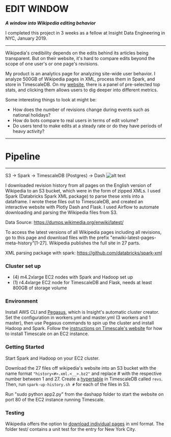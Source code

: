 # EDIT WINDOW

***A window into Wikipedia editing behavior***

I completed this project in 3 weeks as a fellow at Insight Data Engineering in NYC, January 2019.

***

Wikipedia's credibility depends on the edits behind its articles being transparent. But on their website, it's hard to compare edits beyond the scope of one user's or one page's revisions.

My product is an analytics page for analyzing site-wide user behavior. I analyze 500GB of Wikipedia pages in XML, process them in Spark, and store in TimescaleDB. On my [website](editwindow.wiki), there is a panel of pre-selected top stats, and clicking them allows users to dig deeper into different metrics.

Some interesting things to look at might be:
- How does the number of revisions change during events such as national holidays?
- How do bots compare to real users in terms of edit volume?
- Do users tend to make edits at a steady rate or do they have periods of heavy activity?
 

***

# Pipeline
-----------------
S3 -> Spark -> TimescaleDB (Postgres) -> Dash 
![alt text](https://github.com/thecolorkeo/InsightWiki/blob/dev/Pipeline.png "EditWindow Pipeline")

I downloaded revision history from all pages on the English version of Wikipedia to an S3 bucket, which were in the form of zipped XMLs. I used Spark (Databricks Spark XML package) to parse these xmls into a dataframe. I wrote these files out to TimescaleDB, and created an interactive website with Plotly Dash and Flask. I used Airflow to automate downloading and parsing the Wikipedia files from S3.

Data Source: https://dumps.wikimedia.org/enwiki/latest/

To access the latest versions of all Wikipedia pages including all revisions, go to this page and download files with the prefix "enwiki-latest-pages-meta-history"[1-27]. Wikipedia publishes the full site in 27 parts.

XML parsing package with spark: https://github.com/databricks/spark-xml

### Cluster set up
- (4) m4.2xlarge EC2 nodes with Spark and Hadoop set up
- (1) r4.4xlarge EC2 node for TimescaleDB and Flask, needs at least 800GB of storage volume

### Environment
Install AWS CLI and [Pegasus](https://github.com/InsightDataScience/pegasus), which is Insight's automatic cluster creator. Set the configuration in workers.yml and master.yml (3 workers and 1 master), then use Pegasus commands to spin up the cluster and install Hadoop and Spark. Follow the [instructions on Timescale's website](https://blog.timescale.com/tutorial-installing-timescaledb-on-aws-c8602b767a98/) for how to install Timescale on an EC2 instance.

### Getting Started
Start Spark and Hadoop on your EC2 cluster.

Download the 27 files off wikipedia's website into an S3 bucket with the name format `"history<#>.xml.<__>.bz2"` and replace # with the respective number between 1 and 27. Create a [hypertable](https://docs.timescale.com/v1.0/getting-started/creating-hypertables) in TimescaleDB called `revs`. Then, run `spark-up-history.sh #` for each of the files in S3.

Run "sudo python app2.py" from the dashapp folder to start the website on port 80 of the EC2 instance running Timescale.

### Testing
Wikipedia offers the option to [download individual pages](https://en.wikipedia.org/wiki/Special:Export) in xml format. The folder test/ contains a unit test for the entry for New York City.

